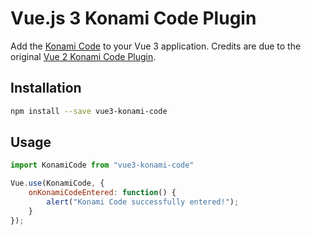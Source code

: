 # Vue.js 3 Konami Code Plugin

Add the [Konami Code](https://en.wikipedia.org/wiki/Konami_Code) to your Vue 3 application.
Credits are due to the original [Vue 2 Konami Code Plugin](https://github.com/azzra/vue-konami-code).

## Installation

```sh
npm install --save vue3-konami-code
```

## Usage

```js
import KonamiCode from "vue3-konami-code"

Vue.use(KonamiCode, {
    onKonamiCodeEntered: function() {
        alert("Konami Code successfully entered!");
    }
});
```